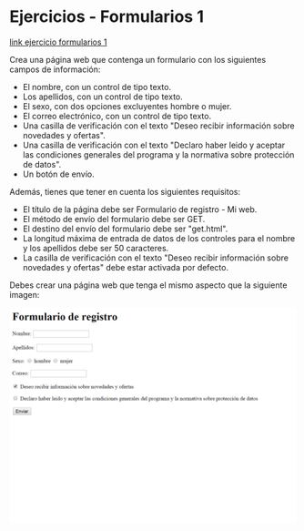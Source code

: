 # Ejercicios - Formularios 1

[link ejercicio formularios 1](http://desarrolloweb.dlsi.ua.es/libros/html-css/ejercicio-formularios-1)

Crea una página web que contenga un formulario con los siguientes campos de información:
* El nombre, con un control de tipo texto.
* Los apellidos, con un control de tipo texto.
* El sexo, con dos opciones excluyentes hombre o mujer.
* El correo electrónico, con un control de tipo texto.
* Una casilla de verificación con el texto "Deseo recibir información sobre novedades y ofertas".
* Una casilla de verificación con el texto "Declaro haber leido y aceptar las condiciones generales del programa y la normativa sobre protección de datos".
* Un botón de envío.

Además, tienes que tener en cuenta los siguientes requisitos:
* El título de la página debe ser Formulario de registro - Mi web.
* El método de envío del formulario debe ser GET.
* El destino del envío del formulario debe ser "get.html".
* La longitud máxima de entrada de datos de los controles para el nombre y los apellidos debe ser 50 caracteres.
* La casilla de verificación con el texto "Deseo recibir información sobre novedades y ofertas" debe estar activada por defecto.

Debes crear una página web que tenga el mismo aspecto que la siguiente imagen:

![ejercicio formularios 1](1.png)